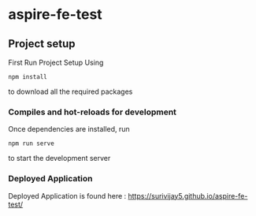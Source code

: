 # aspire-fe-test

## Project setup

First Run Project Setup Using

```
npm install
```
to download all the required packages

### Compiles and hot-reloads for development

Once dependencies are installed, run
```
npm run serve
```
to start the development server

### Deployed Application

Deployed Application is found here : https://surivijay5.github.io/aspire-fe-test/
